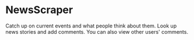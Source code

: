 # NewsScraper
Catch up on current events and what people think about them. Look up news stories and add comments. You can also view other users' comments.
